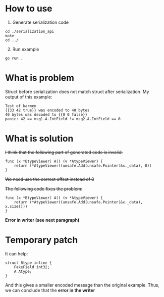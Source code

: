 # How to use
1) Generate serialization code
```
cd ./serialization_api
make
cd ../
```
2) Run example
```
go run .
```

# What is problem
Struct before serialization does not match struct after serialization. My output of this example:  
```
Test of karmem
{{33 42 true}} was encoded to 40 bytes
40 bytes was decoded to {{0 0 false}}
panic: 42 == msg1.A.IntField != msg2.A.IntField == 0
```

# What is solution
~~I think that the following part of generated code is invalid:~~  
```
func (x *BtypeViewer) A() (v *AtypeViewer) {
	return (*AtypeViewer)(unsafe.Add(unsafe.Pointer(&x._data), 0))
}
```
~~We need use the correct offset instead of 0~~

~~The following code fixes the problem:~~  
```
func (x *BtypeViewer) A() (v *AtypeViewer) {
	return (*AtypeViewer)(unsafe.Add(unsafe.Pointer(&x._data), x.size()))
}
```
**Error in writer (see next paragraph)**

# Temporary patch
It can help:
```
struct Btype inline {
    FakeField int32;
    A Atype;
}
```
And this gives a smaller encoded message than the original example. Thus, we can conclude that the **error in the writer**